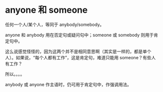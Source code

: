 # anyone 和 someone

任何一个人/某个人，等同于 anybody/somebody。


anyone 和 anybody 用在否定句或疑问句中；someone 或 somebody 则用于肯定句中。


这么说感觉怪怪的，因为这两个并不是相同意思啊（其实是一样的，都是单个人）。如果说，“每个人都有工作”，这是肯定句，难道只能用 someone？有些人有工作？


所以。。。。

anybody 或 anyone 作主语时，仍可用于肯定句中，作强调用法。